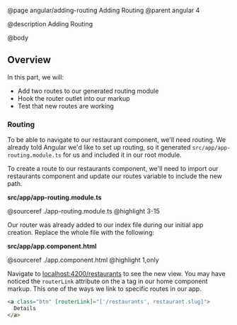 @page angular/adding-routing Adding Routing
@parent angular 4

@description Adding Routing

@body

## Overview

In this part, we will:

- Add two routes to our generated routing module
- Hook the router outlet into our markup
- Test that new routes are working

### Routing

To be able to navigate to our restaurant component, we'll need routing. We already told Angular we'd like to set up routing, so it generated `src/app/app-routing.module.ts` for us and included it in our root module.

To create a route to our restaurants component, we'll need to import our restaurants component and update our routes variable to include the new path.

__src/app/app-routing.module.ts__

@sourceref ./app-routing.module.ts
@highlight 3-15

Our router was already added to our index file during our initial app creation. Replace the whole file with the following: 

__src/app/app.component.html__

@sourceref ./app.component.html
@highlight 1,only

Navigate to <a href="http://localhost:4200/restaurants" target="\_blank">localhost:4200/restaurants</a> to see the new view. You may have noticed the ```routerLink``` attribute on the a tag in our home component markup. This one of the ways we link to specific routes in our app.

```html
<a class="btn" [routerLink]="['/restaurants', restaurant.slug]">
  Details
</a>
```
